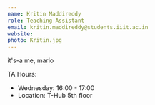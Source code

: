 ```yaml
---
name: Kritin Maddireddy
role: Teaching Assistant
email: kritin.maddireddy@students.iiit.ac.in
website:
photo: Kritin.jpg
---
```


it's-a me, mario

TA Hours: 
- Wednesday: 16:00 - 17:00
- Location: T-Hub 5th floor
